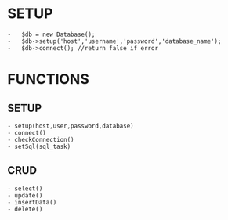 # SETUP
    -   $db = new Database(); 
    -   $db->setup('host','username','password','database_name'); 
    -   $db->connect(); //return false if error
# FUNCTIONS
##        SETUP
    - setup(host,user,password,database)
    - connect()
    - checkConnection()
    - setSql(sql_task)
##        CRUD
    - select()
    - update()
    - insertData()
    - delete()
